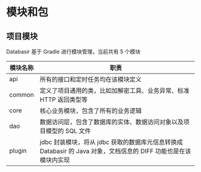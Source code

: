 # 模块和包

## 项目模块

Databasir 基于 Gradle 进行模块管理，当前共有 5 个模块

| 模块名称 | 职责                                                         |
| -------- | ------------------------------------------------------------ |
| api      | 所有的接口和定时任务均在该模块定义                           |
| common   | 定义了项目通用的类，比如加解密工具、业务异常、标准 HTTP 返回类型等 |
| core     | 核心业务模块，包含了所有的业务逻辑                           |
| dao      | 数据访问层，包含了数据库的实体、数据访问对象以及项目模型的 SQL 文件 |
| plugin   | jdbc 封装模块，将从 jdbc 获取的数据库元信息转换成 Databasir 的 Java 对象，文档信息的 DIFF  功能也是在该模块内实现 |